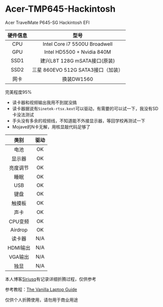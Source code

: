 # Acer-TMP645-Hackintosh
Acer TravelMate P645-SG Hackintosh EFI

硬件信息|型号
:-:|:-:
CPU|Intel Core i7 5500U Broadwell
GPU|Intel HD5500 + Nvidia 840M
SSD1|建兴L8T 128G mSATA接口(原装)
SSD2|三星 860EVO 512G SATA3接口（加装）
网卡|换装DW1560

完美程度95%

- 读卡器和视频输出我用不到就没搞
- 读卡器据说有`Sinetek-rtsx.kext`可以驱动，有需要的可以试一下，我没有SD卡没法测试
- 手头没有多余的视频线，不知道能不外接显示器，等回学校再测试一下
- Mojave的N卡无解，用核显敲代码足够了

类别|驱动
:-:|:-:
电池|OK
显示器|OK
亮度调节|OK
睡眠|OK
USB|OK
键盘|OK
触摸板|OK
声卡|OK
CPU变频|OK
Airdrop|OK
读卡器|N/A
HDMI输出|N/A
VGA输出|N/A
独显|N/A

本人博客[Siriusq](https://siriusq.top/%E7%AC%94%E8%AE%B0%E6%9C%AC%E6%94%B9%E9%80%A0%E8%AE%A1%E5%88%92.html)有记录详细折腾过程，仅供参考

参考教程：[The Vanilla Laptop Guide](https://fewtarius.gitbook.io/laptopguide/)

仅供个人折腾使用，请勿用于商业用途
